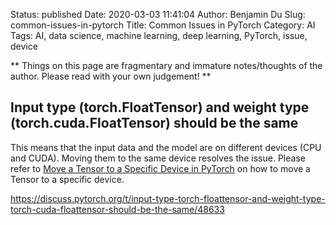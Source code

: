 Status: published
Date: 2020-03-03 11:41:04
Author: Benjamin Du
Slug: common-issues-in-pytorch
Title: Common Issues in PyTorch
Category: AI
Tags: AI, data science, machine learning, deep learning, PyTorch, issue, device

**
Things on this page are fragmentary and immature notes/thoughts of the author.
Please read with your own judgement!
**

## Input type (torch.FloatTensor) and weight type (torch.cuda.FloatTensor) should be the same

This means that the input data and the model are on different devices (CPU and CUDA). 
Moving them to the same device resolves the issue.
Please refer to 
[Move a Tensor to a Specific Device in PyTorch](http://www.legendu.net/misc/blog/common-issues-in-pytorch/)
on how to move a Tensor to a specific device.

https://discuss.pytorch.org/t/input-type-torch-floattensor-and-weight-type-torch-cuda-floattensor-should-be-the-same/48633

